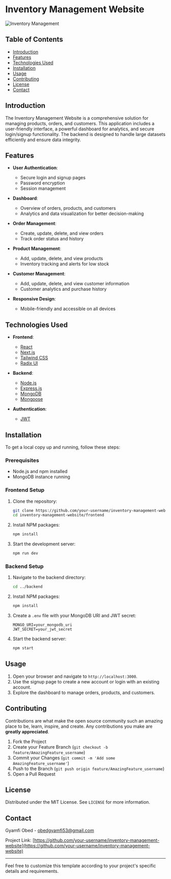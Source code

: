 # Inventory Management Website

![Inventory Management](https://via.placeholder.com/728x90.png?text=Inventory+Management+Website+Banner)

## Table of Contents

- [Introduction](#introduction)
- [Features](#features)
- [Technologies Used](#technologies-used)
- [Installation](#installation)
- [Usage](#usage)
- [Contributing](#contributing)
- [License](#license)
- [Contact](#contact)

## Introduction

The Inventory Management Website is a comprehensive solution for managing products, orders, and customers. This application includes a user-friendly interface, a powerful dashboard for analytics, and secure login/signup functionality. The backend is designed to handle large datasets efficiently and ensure data integrity.

## Features

- **User Authentication**:
  - Secure login and signup pages
  - Password encryption
  - Session management

- **Dashboard**:
  - Overview of orders, products, and customers
  - Analytics and data visualization for better decision-making

- **Order Management**:
  - Create, update, delete, and view orders
  - Track order status and history

- **Product Management**:
  - Add, update, delete, and view products
  - Inventory tracking and alerts for low stock

- **Customer Management**:
  - Add, update, delete, and view customer information
  - Customer analytics and purchase history

- **Responsive Design**:
  - Mobile-friendly and accessible on all devices

## Technologies Used

- **Frontend**:
  - [React](https://reactjs.org/)
  - [Next.js](https://nextjs.org/)
  - [Tailwind CSS](https://tailwindcss.com/)
  - [Radix UI](https://www.radix-ui.com/)

- **Backend**:
  - [Node.js](https://nodejs.org/)
  - [Express.js](https://expressjs.com/)
  - [MongoDB](https://www.mongodb.com/)
  - [Mongoose](https://mongoosejs.com/)

- **Authentication**:
  - [JWT](https://jwt.io/)

## Installation

To get a local copy up and running, follow these steps:

### Prerequisites

- Node.js and npm installed
- MongoDB instance running

### Frontend Setup

1. Clone the repository:
   ```sh
   git clone https://github.com/your-username/inventory-management-website.git
   cd inventory-management-website/frontend
   ```

2. Install NPM packages:
   ```sh
   npm install
   ```

3. Start the development server:
   ```sh
   npm run dev
   ```

### Backend Setup

1. Navigate to the backend directory:
   ```sh
   cd ../backend
   ```

2. Install NPM packages:
   ```sh
   npm install
   ```

3. Create a `.env` file with your MongoDB URI and JWT secret:
   ```env
   MONGO_URI=your_mongodb_uri
   JWT_SECRET=your_jwt_secret
   ```

4. Start the backend server:
   ```sh
   npm start
   ```

## Usage

1. Open your browser and navigate to `http://localhost:3000`.
2. Use the signup page to create a new account or login with an existing account.
3. Explore the dashboard to manage orders, products, and customers.

## Contributing

Contributions are what make the open source community such an amazing place to be, learn, inspire, and create. Any contributions you make are **greatly appreciated**.

1. Fork the Project
2. Create your Feature Branch (`git checkout -b feature/AmazingFeature_username`)
3. Commit your Changes (`git commit -m 'Add some AmazingFeature_username'`)
4. Push to the Branch (`git push origin feature/AmazingFeature_username`)
5. Open a Pull Request

## License

Distributed under the MIT License. See `LICENSE` for more information.

## Contact

Gyamfi Obed - obedgyamfi53@gmail.com

Project Link: [https://github.com/your-username/inventory-management-website](https://github.com/your-username/inventory-management-website)

---

Feel free to customize this template according to your project's specific details and requirements.
